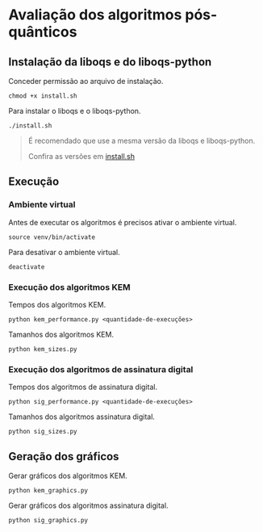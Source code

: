 # Avaliação dos algoritmos pós-quânticos

## Instalação da liboqs e do liboqs-python

Conceder permissão ao arquivo de instalação.
```
chmod +x install.sh
```

Para instalar o liboqs e o liboqs-python.
```
./install.sh
```

>É recomendado que use a mesma versão da liboqs e liboqs-python.
>
>Confira as versões em [install.sh](./install.sh)


## Execução

### Ambiente virtual
Antes de executar os algoritmos é precisos ativar o ambiente virtual.

```
source venv/bin/activate
```

Para desativar o ambiente virtual.
```
deactivate
```

### Execução dos algoritmos KEM

Tempos dos algoritmos KEM.
```
python kem_performance.py <quantidade-de-execuções>
```

Tamanhos dos algoritmos KEM.
```
python kem_sizes.py
```

### Execução dos algoritmos de assinatura digital

Tempos dos algoritmos de assinatura digital.
```
python sig_performance.py <quantidade-de-execuções>
```

Tamanhos dos algoritmos assinatura digital.
```
python sig_sizes.py
```

## Geração dos gráficos

Gerar gráficos dos algoritmos KEM.
```
python kem_graphics.py
```

Gerar gráficos dos algoritmos assinatura digital.
```
python sig_graphics.py
```

